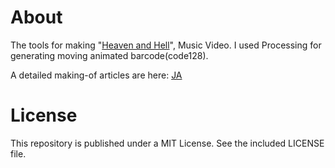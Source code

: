 # About
The tools for making "[Heaven and Hell](https://www.youtube.com/watch?v=cGSNaQ8EoS0)", Music Video.
I used Processing for generating moving animated barcode(code128).

A detailed making-of articles are here: [JA](https://note.com/yuu__/n/ncf041e68befc#vBDe6)

# License
This repository is published under a MIT License. See the included LICENSE file.
